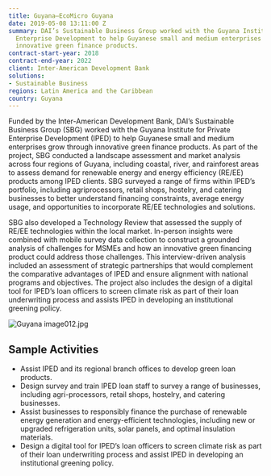 ```yaml
---
title: Guyana—EcoMicro Guyana
date: 2019-05-08 13:11:00 Z
summary: DAI’s Sustainable Business Group worked with the Guyana Institute for Private
  Enterprise Development to help Guyanese small and medium enterprises grow through
  innovative green finance products.
contract-start-year: 2018
contract-end-year: 2022
client: Inter-American Development Bank
solutions:
- Sustainable Business
regions: Latin America and the Caribbean
country: Guyana
---
```


Funded by the Inter-American Development Bank, DAI’s Sustainable Business Group (SBG) worked with the Guyana Institute for Private Enterprise Development (IPED) to help Guyanese small and medium enterprises grow through innovative green finance products. As part of the project, SBG conducted a landscape assessment and market analysis across four regions of Guyana, including coastal, river, and rainforest areas to assess demand for renewable energy and energy efficiency (RE/EE) products among IPED clients. SBG surveyed a range of firms within IPED’s portfolio, including agriprocessors, retail shops, hostelry, and catering businesses to better understand financing constraints, average energy usage, and opportunities to incorporate RE/EE technologies and solutions.

SBG also developed a Technology Review that assessed the supply of RE/EE technologies within the local market. In-person insights were combined with mobile survey data collection to construct a grounded analysis of challenges for MSMEs and how an innovative green financing product could address those challenges. This interview-driven analysis included an assessment of strategic partnerships that would complement the comparative advantages of IPED and ensure alignment with national programs and objectives. The project also includes the design of a digital tool for IPED’s loan officers to screen climate risk as part of their loan underwriting process and assists IPED in developing an institutional greening policy.

![Guyana image012.jpg](/uploads/Guyana%20image012.jpg)

## Sample Activities

* Assist IPED and its regional branch offices to develop green loan products.
* Design survey and train IPED loan staff to survey a range of businesses, including agri-processors, retail shops, hostelry, and catering businesses.
* Assist businesses to responsibly finance the purchase of renewable energy generation and energy-efficient technologies, including new or upgraded refrigeration units, solar panels, and optimal insulation materials.
* Design a digital tool for IPED’s loan officers to screen climate risk as part of their loan underwriting process and assist IPED in developing an institutional greening policy.
